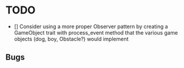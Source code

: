 # TODO

- [] Consider using a more proper Observer pattern by creating a GameObject trait with process_event method that the various game objects (dog, boy, Obstacle?) would implement

## Bugs
